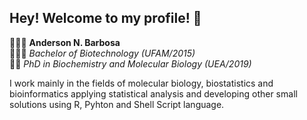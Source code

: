 

<!--
### Hi there 👋
**andersonnb6/andersonnb6** is a ✨ _special_ ✨ repository because its `README.md` (this file) appears on your GitHub profile.

Here are some ideas to get you started:

- 🔭 I’m currently working on ...
- 🌱 I’m currently learning ...
- 👯 I’m looking to collaborate on ...
- 🤔 I’m looking for help with ...
- 💬 Ask me about ...
- 📫 How to reach me: ...
- 😄 Pronouns: ...
- ⚡ Fun fact: ...
-->

## Hey! Welcome to my profile! 👋

🙋🏻‍♂️ **Anderson N. Barbosa**  
👨🏻‍🎓 *Bachelor of Biotechnology (UFAM/2015)*  
👨‍🔬 *PhD in Biochemistry and Molecular Biology (UEA/2019)*  

I work mainly in the fields of molecular biology, biostatistics and bioinformatics applying statistical analysis and developing other small solutions using R, Pyhton and Shell Script language. 
